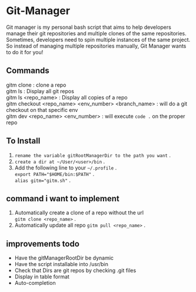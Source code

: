 # Git-Manager
Git manager is my personal bash script that aims to help developers manage their git repositories and multiple clones of the same repositories.
Sometimes, developers need to spin multiple instances of the same project. So instead of managing multiple repositories manually, Git Manager wants to do it for you!

## Commands
gitm clone <url>    :  clone a repo  
gitm ls             : Display all git repos  
gitm ls <repo_name> : Display all copies of a repo  
gitm checkout <repo_name> <env_number> <branch_name> : will do a git checkout on that specific env  
gitm dev <repo_name> <env_number> : will execute `code .` on the proper repo
  
## To Install
1) ```rename the variable gitRootManagerDir to the path you want``` . 
2) ```create a dir at ~/User/<user>/bin``` .  
3) Add the following line to your `~/.profile` .  
```export PATH="$HOME/bin:$PATH"``` .  
```alias gitm="gitm.sh"``` .  


## command i want to implement
1) Automatically create a clone of a repo without the url   
``` gitm clone <repo_name> ``` .  
2) Automatically update all repo
``` gitm pull <repo_name> ``` .  


## improvements todo
* Have the gitManagerRootDir be dynamic  
* Have the script installable into /usr/bin
* Check that Dirs are git repos by checking .git files
* Display in table format
* Auto-completion
